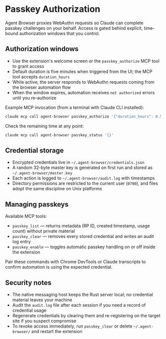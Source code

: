 # Passkey Authorization

Agent Browser proxies WebAuthn requests so Claude can complete passkey challenges on your behalf. Access is gated behind explicit, time-bound authorization windows that you control.

## Authorization windows

- Use the extension's welcome screen or the `passkey_authorize` MCP tool to grant access
- Default duration is five minutes when triggered from the UI; the MCP tool accepts `duration_hours`
- While active, the server responds to WebAuthn requests coming from the browser automation flow
- When the window expires, automation receives `not authorized` errors until you re-authorize

Example MCP invocation (from a terminal with Claude CLI installed):

```bash
claude mcp call agent-browser passkey_authorize '{"duration_hours": 0.5}'
```

Check the remaining time at any point:

```bash
claude mcp call agent-browser passkey_status '{}'
```

## Credential storage

- Encrypted credentials live in `~/.agent-browser/credentials.json`
- A random 32-byte master key is generated on first run and stored as `~/.agent-browser/master.key`
- Each action is logged to `~/.agent-browser/audit.log` with timestamps
- Directory permissions are restricted to the current user (`0700`), and files adopt the same discipline on Unix platforms

## Managing passkeys

Available MCP tools:

- `passkey_list` — returns metadata (RP ID, created timestamp, usage count) without private material
- `passkey_clear` — removes every stored credential and writes an audit log entry
- `passkey_enable` — toggles automatic passkey handling on or off inside the extension

Pair these commands with Chrome DevTools or Claude transcripts to confirm automation is using the expected credential.

## Security notes

- The native messaging host keeps the Rust server local; no credential material leaves your machine
- Audit the `audit.log` file after each session if you need a record of credential usage
- Regenerate credentials by clearing them and re-registering on the target site if you suspect compromise
- To revoke access immediately, run `passkey_clear` or delete `~/.agent-browser/` and restart the extension

